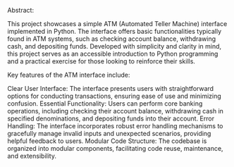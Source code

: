 Abstract:

This project showcases a simple ATM (Automated Teller Machine) interface implemented in Python. The interface offers basic functionalities typically found in ATM systems, such as checking account balance, withdrawing cash, and depositing funds. Developed with simplicity and clarity in mind, this project serves as an accessible introduction to Python programming and a practical exercise for those looking to reinforce their skills.

Key features of the ATM interface include:

Clear User Interface: The interface presents users with straightforward options for conducting transactions, ensuring ease of use and minimizing confusion.
Essential Functionality: Users can perform core banking operations, including checking their account balance, withdrawing cash in specified denominations, and depositing funds into their account.
Error Handling: The interface incorporates robust error handling mechanisms to gracefully manage invalid inputs and unexpected scenarios, providing helpful feedback to users.
Modular Code Structure: The codebase is organized into modular components, facilitating code reuse, maintenance, and extensibility.
